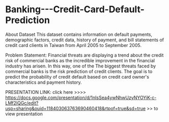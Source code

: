 # Banking---Credit-Card-Default-Prediction

About Dataset
This dataset contains information on default payments, demographic factors, credit
data, history of payment, and bill statements of credit card clients in Taiwan from April
2005 to September 2005.

Problem Statement:
Financial threats are displaying a trend about the credit risk of commercial banks as the
incredible improvement in the financial industry has arisen. In this way, one of the
The biggest threats faced by commercial banks is the risk prediction of credit clients.
The goal is to predict the probability of credit default based on credit card owner's
characteristics and payment history.


PRESENTATION LINK:
click here >>>> https://docs.google.com/presentation/d/1nIsSea4ywNhwUzyNYOYiK-c-LMf2lQGc/edit?usp=sharing&ouid=118403063763690460418&rtpof=true&sd=true >> to view presentation 
